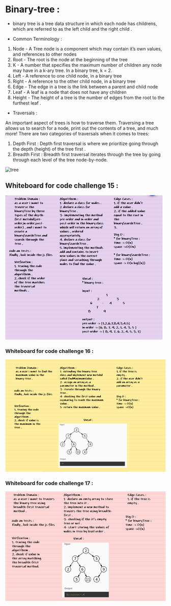 # Binary-tree : 

*  binary tree is a tree data structure in which each node has childrens, which are referred to as the left child and the right child .

* Common Terminology :

1. Node - A Tree node is a component which may contain it’s own values, and references to other nodes
2. Root - The root is the node at the beginning of the tree
3. K - A number that specifies the maximum number of children any node may have in a k-ary tree. In a binary tree, k = 2.
4. Left - A reference to one child node, in a binary tree
5. Right - A reference to the other child node, in a binary tree
6. Edge - The edge in a tree is the link between a parent and child node
7. Leaf - A leaf is a node that does not have any children
8. Height - The height of a tree is the number of edges from the root to the furthest leaf .

* Traversals :

An important aspect of trees is how to traverse them. Traversing a tree allows us to search for a node, print out the contents of a tree, and much more! There are two categories of traversals when it comes to trees:

1. Depth First : Depth first traversal is where we prioritize going through the depth (height) of the tree first .
2. Breadth First : Breadth first traversal iterates through the tree by going through each level of the tree node-by-node.


![tree](https://media.geeksforgeeks.org/wp-content/uploads/BSTSearch.png)

## Whiteboard for code challenge 15 :




![whteboard](./cc15.PNG)




### Whiteboard for code challenge 16 :




![whiteboard](./cc16.PNG)


### Whiteboard for code challenge 17 :



![whiteboard](./cc17.PNG)